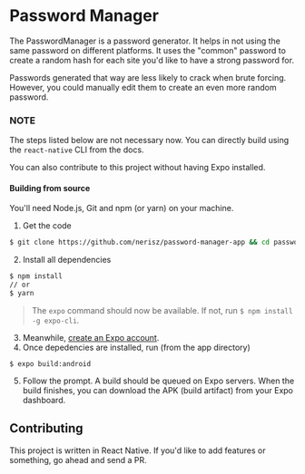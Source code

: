 # Password Manager

The PasswordManager is a password generator. It helps in not using the same password on different platforms.
It uses the "common" password to create a random hash for each site you'd like to have a strong password for.

Passwords generated that way are less likely to crack when brute forcing. However, you could manually edit them to create an even more random password.

### NOTE

The steps listed below are not necessary now. You can directly build using the `react-native` CLI from the docs.

You can also contribute to this project without having Expo installed.

#### Building from source

You'll need Node.js, Git and npm (or yarn) on your machine.

1. Get the code
```bash
$ git clone https://github.com/nerisz/password-manager-app && cd passwordapp
```

2. Install all dependencies
```sh
$ npm install
// or
$ yarn
```

> The `expo` command should now be available. If not, run `$ npm install -g expo-cli`.

3. Meanwhile, [create an Expo account](https://expo.io/signup).
4. Once depedencies are installed, run (from the app directory)
```shell
$ expo build:android
```

5. Follow the prompt. A build should be queued on Expo servers. When the build finishes, you can download the APK (build artifact) from your Expo dashboard.

## Contributing

This project is written in React Native. If you'd like to add features or something, go ahead and send a PR. 
